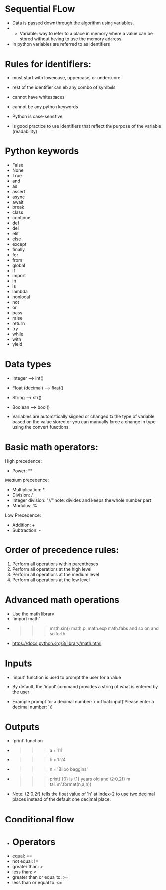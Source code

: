# Sequential FLow
- Data is passed down through the algorithm using variables.
- * Variable: way to refer to a place in memory where a value can be stored without having to use the memory address.
- In python variables are referred to as identifiers
  
# Rules for identifiers:
- must start with lowercase, uppercase, or underscore
- rest of the identifier can eb any combo of symbols
- cannot have whitespaces
- cannot be any python keywords
  
- Python is case-sensitive
  
- is good practice to use identifiers that reflect the purpose of the variable (readability)

# Python keywords
- False
- None
- True
- and 
- as 
- assert
- async
- await
- break
- class
- continue
- def
- del
- elif
- else
- except
- finally
- for
- from
- global
- if
- import
- in
- is
- lambda
- nonlocal
- not
- or
- pass
- raise
- return
- try
- while
- with
- yield

# Data types
- Integer --> int()
- Float (decimal) --> float()
- String --> str()
- Boolean --> bool()

- Variables are automatically siigned or changed to the type of variable based on the value stored or you can manually force a change in type using the convert functions.

# Basic math operators:
High precedence:
- Power: **

Medium precedence:
- Multiplication: * 
- Division: /
- Integer division: "//" note: divides and keeps the whole number part
- Modulus: %

Low Precedence:
- Addition: +
- Subtraction: -

# Order of precedence rules: 
1. Perform all operations within parentheses
2. Perform all operations at the high level
3. Perform all operations at the medium level
4. Perform all operations at the low level

# Advanced math operations
- Use the math library
- 'import math'
- >>> math.sin() math.pi math.exp math.fabs and so on and so forth
- https://docs.python.org/3/library/math.html

# Inputs
- 'input' function is used to prompt the user for a value
- By default, the 'input' command provides a string of what is entered by the user

- Example prompt for a decimal number: x = float(input('Please enter a decimal number: '))

# Outputs
- 'print' function
- >>> a = 111
- >>> h = 1.24
- >>> n = 'Bilbo baggins'
- >>> print('{0} is {1} years old and {2:0.2f} m tall.\n'.format(n,a,h))
- Note: {2:0.2f} tells the float value of 'h' at index=2 to use two decimal places instead of the default one decimal place.

# Conditional flow
- # Operators
- equal: ==
- not equal: !=
- greater than: >
- less than: <
- greater than or equal to: >=
- less than or equal to: <=